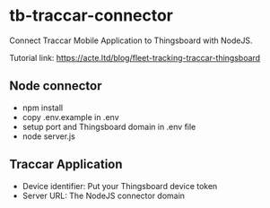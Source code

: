 # tb-traccar-connector

Connect Traccar Mobile Application to Thingsboard with NodeJS.

Tutorial link: https://acte.ltd/blog/fleet-tracking-traccar-thingsboard


## Node connector

* npm install
* copy .env.example in .env
* setup port and Thingsboard domain in .env file
* node server.js


## Traccar Application

* Device identifier: Put your Thingsboard device token
* Server URL: The NodeJS connector domain
